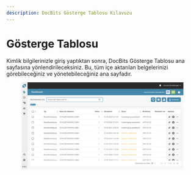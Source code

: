 ```yaml
---
description: DocBits Gösterge Tablosu Kılavuzu
---
```


# Gösterge Tablosu

Kimlik bilgilerinizle giriş yaptıktan sonra, DocBits Gösterge Tablosu ana sayfasına yönlendirileceksiniz. Bu, tüm içe aktarılan belgelerinizi görebileceğiniz ve yönetebileceğiniz ana sayfadır.

<figure><img src="../../.gitbook/assets/image (26).png" alt=""><figcaption></figcaption></figure>
